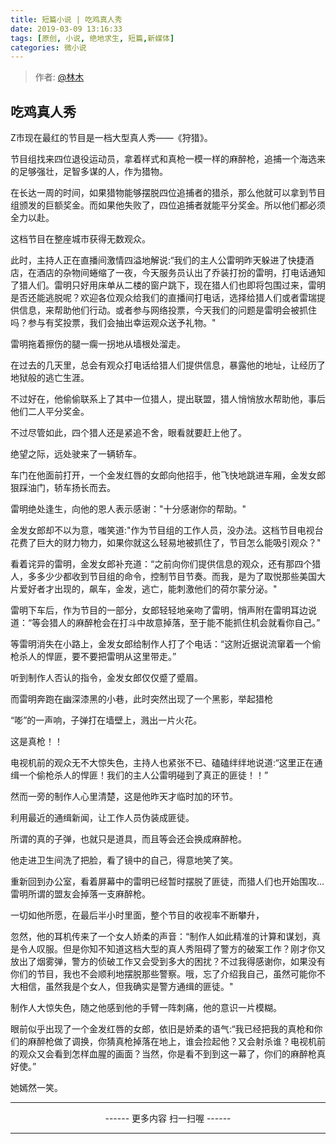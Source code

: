 ```yaml
---
title: 短篇小说 | 吃鸡真人秀
date: 2019-03-09 13:16:33
tags: [原创, 小说, 绝地求生, 短篇,新媒体]
categories: 微小说
---
```


> 作者: [@林木](http://weibo.com/paigu77)

## 吃鸡真人秀

Z市现在最红的节目是一档大型真人秀——《狩猎》。

节目组找来四位退役运动员，拿着样式和真枪一模一样的麻醉枪，追捕一个海选来的足够强壮，足智多谋的人，作为猎物。

在长达一周的时间，如果猎物能够摆脱四位追捕者的猎杀，那么他就可以拿到节目组颁发的巨额奖金。而如果他失败了，四位追捕者就能平分奖金。所以他们都必须全力以赴。

这档节目在整座城市获得无数观众。

此时，主持人正在直播间激情四溢地解说:“我们的主人公雷明昨天躲进了快捷酒店，在酒店的杂物间蜷缩了一夜，今天服务员认出了乔装打扮的雷明，打电话通知了猎人们。雷明只好用床单从二楼的窗户跳下，现在猎人们也即将包围过来，雷明是否还能逃脱呢？欢迎各位观众给我们的直播间打电话，选择给猎人们或者雷瑞提供信息，来帮助他们行动。或者参与网络投票，今天我们的问题是雷明会被抓住吗？参与有奖投票，我们会抽出幸运观众送予礼物。"

雷明拖着擦伤的腿一瘸一拐地从墙根处溜走。

在过去的几天里，总会有观众打电话给猎人们提供信息，暴露他的地址，让经历了地狱般的逃亡生涯。

不过好在，他偷偷联系上了其中一位猎人，提出联盟，猎人悄悄放水帮助他，事后他们二人平分奖金。

不过尽管如此，四个猎人还是紧追不舍，眼看就要赶上他了。

绝望之际，远处驶来了一辆轿车。

车门在他面前打开，一个金发红唇的女郎向他招手，他飞快地跳进车厢，金发女郎狠踩油门，轿车扬长而去。

雷明绝处逢生，向他的恩人表示感谢："十分感谢你的帮助。"

金发女郎却不以为意，嗤笑道:"作为节目组的工作人员，没办法。这档节目电视台花费了巨大的财力物力，如果你就这么轻易地被抓住了，节目怎么能吸引观众？"

看着诧异的雷明，金发女郎补充道：“之前向你们提供信息的观众，还有那四个猎人，多多少少都收到节目组的命令，控制节目节奏。而我，是为了取悦那些美国大片爱好者才出现的，飙车，金发，逃亡，能刺激他们的荷尔蒙分泌。"

雷明下车后，作为节目的一部分，女郎轻轻地亲吻了雷明，悄声附在雷明耳边说道：“等会猎人的麻醉枪会在打斗中故意掉落，至于能不能抓住机会就看你自己。”

等雷明消失在小路上，金发女郎给制作人打了个电话：“这附近据说流窜着一个偷枪杀人的悍匪，要不要把雷明从这里带走。”

听到制作人否认的指令，金发女郎仅仅蹙了蹙眉。

而雷明奔跑在幽深漆黑的小巷，此时突然出现了一个黑影，举起猎枪

“嘭”的一声响，子弹打在墙壁上，溅出一片火花。

这是真枪！！

电视机前的观众无不大惊失色，主持人也紧张不已、磕磕绊绊地说道:“这里正在通缉一个偷枪杀人的悍匪！我们的主人公雷明碰到了真正的匪徒！！”

然而一旁的制作人心里清楚，这是他昨天才临时加的环节。

利用最近的通缉新闻，让工作人员伪装成匪徒。

所谓的真的子弹，也就只是道具，而且等会还会换成麻醉枪。

他走进卫生间洗了把脸，看了镜中的自己，得意地笑了笑。

重新回到办公室，看着屏幕中的雷明已经暂时摆脱了匪徒，而猎人们也开始围攻…雷明所谓的盟友会掉落一支麻醉枪。

一切如他所愿，在最后半小时里面，整个节目的收视率不断攀升，

忽然，他的耳机传来了一个女人娇柔的声音：“制作人如此精准的计算和谋划，真是令人叹服。但是你知不知道这档大型的真人秀阻碍了警方的破案工作？刚才你又放出了烟雾弹，警方的侦破工作又会受到多大的困扰？不过我得感谢你，如果没有你们的节目，我也不会顺利地摆脱那些警察。哦，忘了介绍我自己，虽然可能你不大相信，虽然我是个女人，但我确实是警方通缉的匪徒。"

制作人大惊失色，随之他感到他的手臂一阵刺痛，他的意识一片模糊。

眼前似乎出现了一个金发红唇的女郎，依旧是娇柔的语气:“我已经把我的真枪和你们的麻醉枪做了调换，你猜真枪掉落在地上，谁会捡起他？又会射杀谁？电视机前的观众又会看到怎样血腥的画面？当然，你是看不到到这一幕了，你们的麻醉枪真好使。”

她嫣然一笑。

---

<center> ------ 更多内容 扫一扫喔 ------ </center>

---
